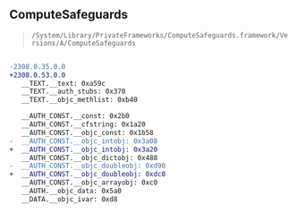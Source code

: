 ## ComputeSafeguards

> `/System/Library/PrivateFrameworks/ComputeSafeguards.framework/Versions/A/ComputeSafeguards`

```diff

-2308.0.35.0.0
+2308.0.53.0.0
   __TEXT.__text: 0xa59c
   __TEXT.__auth_stubs: 0x370
   __TEXT.__objc_methlist: 0xb40

   __AUTH_CONST.__const: 0x2b0
   __AUTH_CONST.__cfstring: 0x1a20
   __AUTH_CONST.__objc_const: 0x1b58
-  __AUTH_CONST.__objc_intobj: 0x3a08
+  __AUTH_CONST.__objc_intobj: 0x3a20
   __AUTH_CONST.__objc_dictobj: 0x488
-  __AUTH_CONST.__objc_doubleobj: 0xd90
+  __AUTH_CONST.__objc_doubleobj: 0xdc0
   __AUTH_CONST.__objc_arrayobj: 0xc0
   __AUTH.__objc_data: 0x5a0
   __DATA.__objc_ivar: 0xd8

```
